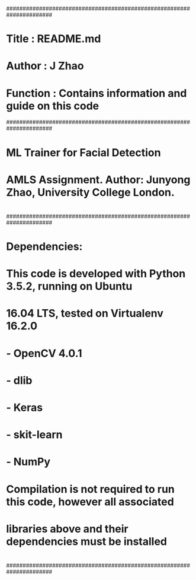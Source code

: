 ######################################################################
#  Title       : README.md                                           #
#  Author      : J Zhao                                              #
#  Function    : Contains information and guide on this code         #
######################################################################
#
#  ML Trainer for Facial Detection
#  AMLS Assignment. Author: Junyong Zhao, University College London.
#
######################################################################
#
#  Dependencies:
#     This code is developed with Python 3.5.2, running on Ubuntu
#     16.04 LTS, tested on Virtualenv 16.2.0
#     - OpenCV 4.0.1
#     - dlib
#     - Keras
#     - skit-learn
#     - NumPy
#  
#  Compilation is not required to run this code, however all associated
#     libraries above and their dependencies must be installed
#
######################################################################



